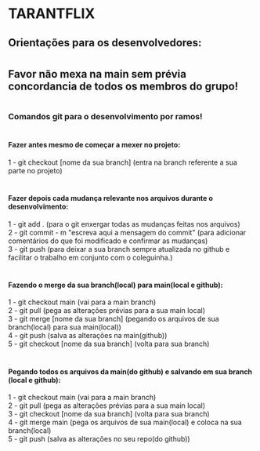 # <h1>TARANTFLIX</h1>

## Orientações para os desenvolvedores:
#
## Favor não mexa na main sem prévia concordancia de todos os membros do grupo!
#
### Comandos git para o desenvolvimento por ramos!
#
#
#### Fazer antes mesmo de começar a mexer no projeto:

1 - git checkout [nome da sua branch] (entra na branch referente a sua parte no projeto) </br>
#
#
#### Fazer depois cada mudança relevante nos arquivos durante o desenvolvimento:

1 - git add . (para o git enxergar todas as mudanças feitas nos arquivos) </br>
2 - git commit - m "escreva aqui a mensagem do commit" (para adicionar comentários do que foi modificado e confirmar as mudanças) </br>
3 - git push (para deixar a sua branch sempre atualizada no github e facilitar o trabalho em conjunto com o coleguinha.) </br>
#
#
#### Fazendo o merge da sua branch(local) para main(local e github):

1 - git checkout main (vai para a main branch)</br>
2 - git pull (pega as alterações prévias para a sua main local)</br>
3 - git merge [nome da sua branch] (pegando os arquivos de sua branch(local) para sua main(local))</br>
4 - git push (salva as alterações na main(github))</br>
5 - git checkout [nome da sua branch] (volta para sua branch)</br>
#
#
#### Pegando todos os arquivos da main(do github) e salvando em sua branch (local e github):</br>
  
1 - git checkout main (vai para a main branch)</br>
2 - git pull (pega as alterações prévias para a sua main local)</br>
3 - git checkout [nome da sua branch] (volta para sua branch)</br>
4 - git merge main (pega os arquivos de sua main(local) e coloca na sua branch(local)</br>
5 - git push (salva as alterações no seu repo(do github))</br>
#
#
